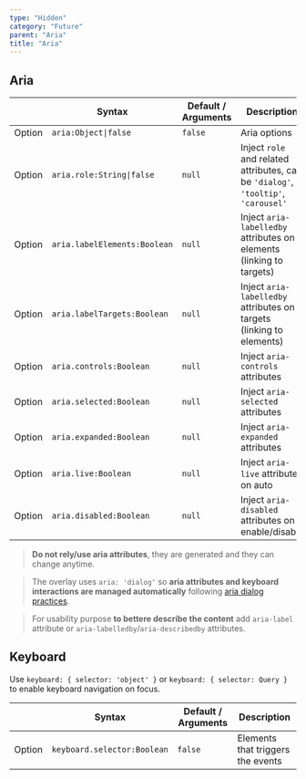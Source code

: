 ```yaml
---
type: "Hidden"
category: "Future"
parent: "Aria"
title: "Aria"
---
```


## Aria

<div class="xt-overflow-sub overflow-y-hidden overflow-x-scroll my-5 xt-my-auto w-full">

|                         | Syntax                                    | Default / Arguments                       | Description                   |
| ----------------------- | ----------------------------------------- | ----------------------------- | ----------------------------- |
| Option                  | `aria:Object\|false`                          | `false`        | Aria options            |
| Option                  | `aria.role:String\|false`                          | `null`        | Inject `role` and related attributes, can be `'dialog'`, `'tooltip'`, `'carousel'`            |
| Option                  | `aria.labelElements:Boolean`                          | `null`        | Inject `aria-labelledby` attributes on elements (linking to targets)            |
| Option                  | `aria.labelTargets:Boolean`                          | `null`        | Inject `aria-labelledby` attributes on targets (linking to elements)            |
| Option                  | `aria.controls:Boolean`                          | `null`        | Inject `aria-controls` attributes            |
| Option                  | `aria.selected:Boolean`                          | `null`        | Inject `aria-selected` attributes            |
| Option                  | `aria.expanded:Boolean`                          | `null`        | Inject `aria-expanded` attributes            |
| Option                  | `aria.live:Boolean`                          | `null`        | Inject `aria-live` attributes on auto            |
| Option                  | `aria.disabled:Boolean`                          | `null`        | Inject `aria-disabled` attributes on enable/disable           |

</div>

> **Do not rely/use aria attributes**, they are generated and they can change anytime.

> The overlay uses `aria: 'dialog'` so **aria attributes and keyboard interactions are managed automatically** following [aria dialog practices](https://www.w3.org/TR/2019/NOTE-wai-aria-practices-1.1-20190814/examples/dialog-modal/dialog.html).

> For usability purpose **to bettere describe the content** add `aria-label` attribute or `aria-labelledby`/`aria-describedby` attributes.

## Keyboard

Use `keyboard: { selector: 'object' }` or `keyboard: { selector: Query }` to enable keyboard navigation on focus.

<div class="xt-overflow-sub overflow-y-hidden overflow-x-scroll my-5 xt-my-auto w-full">

|                         | Syntax                                    | Default / Arguments                       | Description                   |
| ----------------------- | ----------------------------------------- | ----------------------------- | ----------------------------- |
| Option                  | `keyboard.selector:Boolean`                          | `false`        | Elements that triggers the events            |

</div>

<demo>
  <demoinline src="demos/components/toggle/usability-keyboard">
  </demoinline>
</demo>
